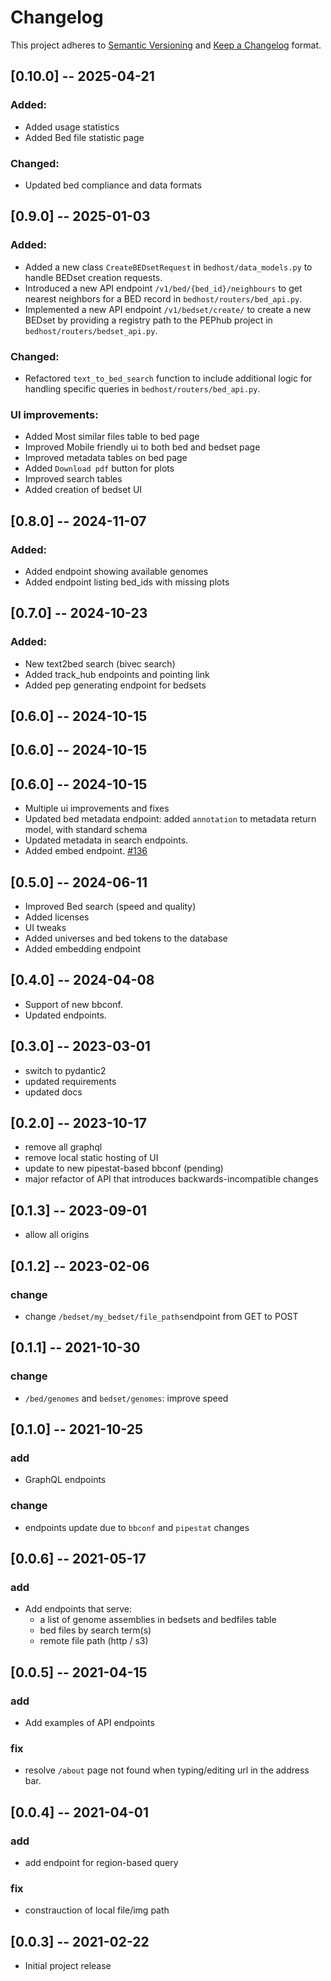 # Changelog

This project adheres to [Semantic Versioning](https://semver.org/spec/v2.0.0.html) and [Keep a Changelog](https://keepachangelog.com/en/1.0.0/) format. 


## [0.10.0] -- 2025-04-21
### Added:
- Added usage statistics
- Added Bed file statistic page

### Changed:
- Updated bed compliance and data formats


## [0.9.0] -- 2025-01-03
### Added:
* Added a new class `CreateBEDsetRequest` in `bedhost/data_models.py` to handle BEDset creation requests.
* Introduced a new API endpoint `/v1/bed/{bed_id}/neighbours` to get nearest neighbors for a BED record in `bedhost/routers/bed_api.py`.
* Implemented a new API endpoint `/v1/bedset/create/` to create a new BEDset by providing a registry path to the PEPhub project in `bedhost/routers/bedset_api.py`.

### Changed:
* Refactored `text_to_bed_search` function to include additional logic for handling specific queries in `bedhost/routers/bed_api.py`.

### UI improvements:
* Added Most similar files table to bed page
* Improved Mobile friendly ui to both bed and bedset page
* Improved metadata tables on bed page
* Added `Download pdf` button for plots
* Improved search tables
* Added creation of bedset UI 


## [0.8.0] -- 2024-11-07

### Added:
- Added endpoint showing available genomes
- Added endpoint listing bed_ids with missing plots

## [0.7.0] -- 2024-10-23

### Added:
- New text2bed search (bivec search)
- Added track_hub endpoints and pointing link
- Added pep generating endpoint for bedsets

## [0.6.0] -- 2024-10-15

## [0.6.0] -- 2024-10-15

## [0.6.0] -- 2024-10-15

- Multiple ui improvements and fixes
- Updated bed metadata endpoint: added `annotation` to metadata return model, with standard schema
- Updated metadata in search endpoints.
- Added embed endpoint. [#136](https://github.com/databio/bedhost/issues/136)


## [0.5.0] -- 2024-06-11

- Improved Bed search (speed and quality)
- Added licenses
- UI tweaks
- Added universes and bed tokens to the database
- Added embedding endpoint

## [0.4.0] -- 2024-04-08

- Support of new bbconf.
- Updated endpoints.


## [0.3.0] -- 2023-03-01

- switch to pydantic2
- updated requirements
- updated docs


## [0.2.0] -- 2023-10-17
- remove all graphql
- remove local static hosting of UI
- update to new pipestat-based bbconf (pending)
- major refactor of API that introduces backwards-incompatible changes

## [0.1.3] -- 2023-09-01
- allow all origins

## [0.1.2] -- 2023-02-06
### change
- change `/bedset/my_bedset/file_paths`endpoint from GET to POST

## [0.1.1] -- 2021-10-30
### change
- `/bed/genomes` and `bedset/genomes`: improve speed

## [0.1.0] -- 2021-10-25
### add
- GraphQL endpoints
### change
- endpoints update due to `bbconf` and `pipestat` changes

## [0.0.6] -- 2021-05-17
### add
- Add endpoints that serve:
  - a list of genome assemblies in bedsets and bedfiles table
  - bed files by search term(s)
  - remote file path (http / s3)
  
## [0.0.5] -- 2021-04-15
### add
- Add examples of API endpoints
### fix
- resolve `/about` page not found when typing/editing url in the address bar. 

## [0.0.4] -- 2021-04-01
### add
- add endpoint for region-based query 
### fix
- constrauction of local file/img path

## [0.0.3] -- 2021-02-22
- Initial project release
